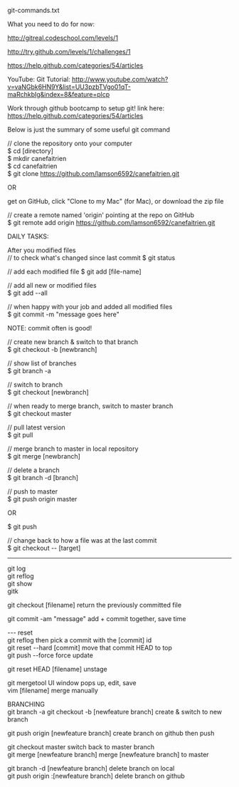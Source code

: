 git-commands.txt

What you need to do for now:

http://gitreal.codeschool.com/levels/1

http://try.github.com/levels/1/challenges/1

https://help.github.com/categories/54/articles  

  YouTube: Git Tutorial: http://www.youtube.com/watch?v=vaNGbk6HN9Y&list=UU3pzbTVgo01qT-maRchkbIg&index=8&feature=plcp  

Work through github bootcamp to setup git! link here:  
https://help.github.com/categories/54/articles  


Below is just the summary of some useful git command  


// clone the repository onto your computer  
$ cd [directory]  
$ mkdir canefaitrien  
$ cd canefaitrien  
$ git clone https://github.com/lamson6592/canefaitrien.git  

OR  

get on GitHub, click "Clone to my Mac" (for Mac), or download the zip file

// create a remote named 'origin' pointing at the repo on GitHub  
$ git remote add origin https://github.com/lamson6592/canefaitrien.git



DAILY TASKS:  

After you modified files  
// to check what's changed since last commit
$ git status  

// add each modified file
$ git add [file-name]  

// add all new or modified files  
$ git add --all  

// when happy with your job and added all modified files  
$ git commit -m "message goes here"  

NOTE: commit often is good!  


// create new branch & switch to that branch  
$ git checkout -b [newbranch]  

// show list of branches  
$ git branch  -a

// switch to branch  
$ git checkout [newbranch]


// when ready to merge branch, switch to master branch  
$ git checkout master  

// pull latest version  
$ git pull  

// merge branch to master in local repository  
$ git merge [newbranch]  

// delete a branch  
$ git branch -d [branch]

// push to master  
$ git push origin master  

   OR

$ git push  

// change back to how a file was at the last commit  
$ git checkout -- [target]


-------
git log  
git reflog  
git show  
gitk  

git checkout [filename]		return the previously committed file  

git commit -am "message"		add + commit together, save time  

--- reset  
git reflog 					then pick a commit with the [commit] id  
git reset --hard [commit]		move that commit HEAD to top  
git push --force				force update  

git reset HEAD [filename] 		unstage  

git mergetool				UI window pops up, edit, save  
vim [filename]				merge manually  


  BRANCHING  
git branch -a
git checkout -b [newfeature branch]		create & switch to new branch  

git push origin [newfeature branch]		create branch on github then push  

git checkout master					switch back to master branch  
git merge [newfeature branch]			merge [newfeature branch] to master  

git branch -d [newfeature branch]			delete branch on local  
git push origin :[newfeature branch]		delete branch on github  
